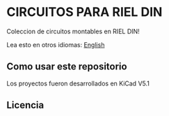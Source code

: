 # CIRCUITOS PARA RIEL DIN 

Coleccion de circuitos montables en RIEL DIN!

Lea esto en otros idiomas: [English](../blob/main/README.md)
## Como usar este repositorio

Los proyectos fueron desarrollados en KiCad V5.1

## Licencia

